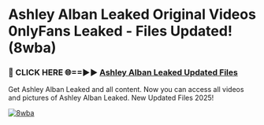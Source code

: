 # Ashley Alban Leaked Original Videos 0nlyFans Leaked - Files Updated! (8wba)

<h3>🔴 CLICK HERE 🌐==►► <a href="https://tinyurl.com/4seja8ks" rel="nofollow">Ashley Alban Leaked Updated Files</a></h3>

Get Ashley Alban Leaked and all content. Now you can access all videos and pictures of Ashley Alban Leaked. New Updated Files 2025!

[![8wba](https://i.imgur.com/EWjZXRe.gif)](https://tinyurl.com/4seja8ks)
